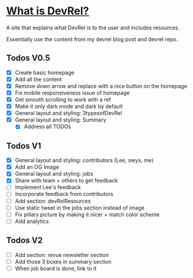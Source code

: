 # [What is DevRel?](https://www.whatisdevrel.com/)

A site that explains what DevRel is to the user and includes resources.

Essentially use the content from my devrel blog post and devrel repo.

## Todos V0.5

- [x] Create basic homepage
- [x] Add all the content
- [x] Remove down arrow and replace with a nice button on the homepage
- [x] Fix mobile responsiveness issue of homepage
- [x] Get smooth scrolling to work with a ref
- [x] Make it only dark mode and dark by default
- [x] General layout and styling: 3typesofDevRel
- [x] General layout and styling: Summary
  - [x] Address all TODOs

## Todos V1
- [x] General layout and styling: contributors (Lee, swyx, me)
- [x] Add an OG Image
- [x] General layout and styling: jobs
- [x] Share with team + others to get feedback
- [ ] Implement Lee's feedback
- [ ] Incorporate feedback from contributors
- [ ] Add section: devRelResources
- [ ] Use static tweet in the jobs section instead of image
- [ ] Fix pillars picture by making it nicer + match color scheme
- [ ] Add analytics

## Todos V2
- [ ] Add section: revue newsletter section
- [ ] Add those 3 boxes in summary section
- [ ] When job board is done, link to it

